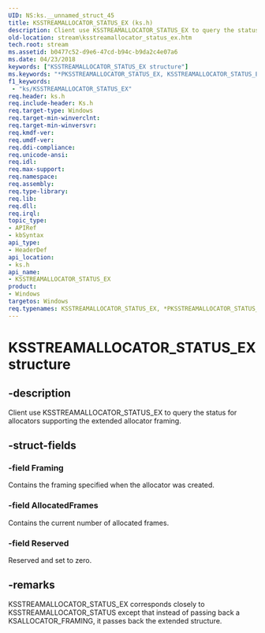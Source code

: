 ```yaml
---
UID: NS:ks.__unnamed_struct_45
title: KSSTREAMALLOCATOR_STATUS_EX (ks.h)
description: Client use KSSTREAMALLOCATOR_STATUS_EX to query the status for allocators supporting the extended allocator framing.
old-location: stream\ksstreamallocator_status_ex.htm
tech.root: stream
ms.assetid: b0477c52-d9e6-47cd-b94c-b9da2c4e07a6
ms.date: 04/23/2018
keywords: ["KSSTREAMALLOCATOR_STATUS_EX structure"]
ms.keywords: "*PKSSTREAMALLOCATOR_STATUS_EX, KSSTREAMALLOCATOR_STATUS_EX, KSSTREAMALLOCATOR_STATUS_EX structure [Streaming Media Devices], PKSSTREAMALLOCATOR_STATUS_EX, PKSSTREAMALLOCATOR_STATUS_EX structure pointer [Streaming Media Devices], ks-struct_e62b6482-11b5-48be-9263-719809e9e79d.xml, ks/KSSTREAMALLOCATOR_STATUS_EX, ks/PKSSTREAMALLOCATOR_STATUS_EX, stream.ksstreamallocator_status_ex"
f1_keywords:
 - "ks/KSSTREAMALLOCATOR_STATUS_EX"
req.header: ks.h
req.include-header: Ks.h
req.target-type: Windows
req.target-min-winverclnt: 
req.target-min-winversvr: 
req.kmdf-ver: 
req.umdf-ver: 
req.ddi-compliance: 
req.unicode-ansi: 
req.idl: 
req.max-support: 
req.namespace: 
req.assembly: 
req.type-library: 
req.lib: 
req.dll: 
req.irql: 
topic_type:
- APIRef
- kbSyntax
api_type:
- HeaderDef
api_location:
- ks.h
api_name:
- KSSTREAMALLOCATOR_STATUS_EX
product:
- Windows
targetos: Windows
req.typenames: KSSTREAMALLOCATOR_STATUS_EX, *PKSSTREAMALLOCATOR_STATUS_EX
---
```


# KSSTREAMALLOCATOR_STATUS_EX structure


## -description


Client use KSSTREAMALLOCATOR_STATUS_EX to query the status for allocators supporting the extended allocator framing.


## -struct-fields




### -field Framing

Contains the framing specified when the allocator was created.


### -field AllocatedFrames

Contains the current number of allocated frames.


### -field Reserved

Reserved and set to zero.


## -remarks



KSSTREAMALLOCATOR_STATUS_EX corresponds closely to KSSTREAMALLOCATOR_STATUS except that instead of passing back a KSALLOCATOR_FRAMING, it passes back the extended structure.



